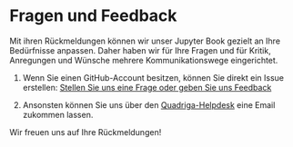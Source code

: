 # Fragen und Feedback

Mit ihren Rückmeldungen können wir unser Jupyter Book gezielt an Ihre Bedürfnisse anpassen.
Daher haben wir für Ihre Fragen und für Kritik, Anregungen und Wünsche mehrere Kommunikationswege eingerichtet.

1) Wenn Sie einen GitHub-Account besitzen, können Sie direkt ein Issue erstellen: <a href="https://github.com/quadriga-dk/Bewegtes-Bild-Fallstudie-1/issues/new" class="external-link" target="_blank">Stellen Sie uns eine Frage oder geben Sie uns Feedback
</a> <br>

2) Ansonsten können Sie uns über den [Quadriga-Helpdesk](mailto:derya.demir@fu-berlin.de?subject=[GitHub]%20Feedback%20Bewegtes-Bild-Fallstudie-1) eine Email zukommen lassen.  

Wir freuen uns auf Ihre Rückmeldungen!